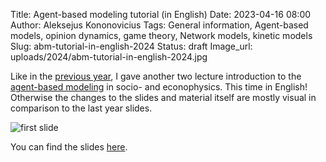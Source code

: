 Title: Agent-based modeling tutorial (in English)
Date: 2023-04-16 08:00
Author: Aleksejus Kononovicius
Tags: General information, Agent-based models, opinion dynamics, game theory, Network models, kinetic models
Slug: abm-tutorial-in-english-2024
Status: draft
Image_url: uploads/2024/abm-tutorial-in-english-2024.jpg

Like in the [previous
year]({filename}/articles/2023/abm-tutorial-in-lithuanian.md), I gave
another two lecture introduction to the [agent-based
modeling](/tag/agent-based-models/) in socio- and econophysics. This time
in English! Otherwise the changes to the slides and material itself are
mostly visual in comparison to the last year slides.

![first slide]({static}/uploads/2024/abm-tutorial-in-english-2024.jpg)

You can find the slides [here]({static}/uploads/2024/Kononovicius2024FF.pdf).
